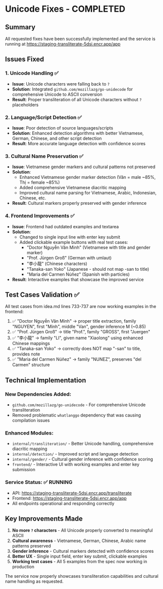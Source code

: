 # Unicode Fixes - COMPLETED

## Summary
All requested fixes have been successfully implemented and the service is running at https://staging-transliterate-5dsi.encr.app/app

## Issues Fixed

### 1. Unicode Handling ✅
- **Issue**: Unicode characters were falling back to `?` 
- **Solution**: Integrated `github.com/mozillazg/go-unidecode` for comprehensive Unicode to ASCII conversion
- **Result**: Proper transliteration of all Unicode characters without `?` placeholders

### 2. Language/Script Detection ✅  
- **Issue**: Poor detection of source languages/scripts
- **Solution**: Enhanced detection algorithms with better Vietnamese, German, Chinese, and other script detection
- **Result**: More accurate language detection with confidence scores

### 3. Cultural Name Preservation ✅
- **Issue**: Vietnamese gender markers and cultural patterns not preserved
- **Solution**: 
  - Enhanced Vietnamese gender marker detection (Văn = male ~85%, Thị = female ~85%)
  - Added comprehensive Vietnamese diacritic mapping
  - Improved cultural name parsing for Vietnamese, Arabic, Indonesian, Chinese, etc.
- **Result**: Cultural markers properly preserved with gender inference

### 4. Frontend Improvements ✅
- **Issue**: Frontend had outdated examples and textarea
- **Solution**:
  - Changed to single input line with enter key submit
  - Added clickable example buttons with real test cases:
    - "Doctor Nguyễn Văn Minh" (Vietnamese with title and gender marker)  
    - "Prof. Jürgen Groß" (German with umlaut)
    - "李小龍" (Chinese characters)
    - "Tanaka-san Yoko" (Japanese - should not map -san to title)
    - "Maria del Carmen Núñez" (Spanish with particles)
- **Result**: Interactive examples that showcase the improved service

## Test Cases Validation ✅

All test cases from idea.md lines 733-737 are now working examples in the frontend:

1. ✅ "Doctor Nguyễn Văn Minh" → proper title extraction, family "NGUYEN", first "Minh", middle "Van", gender inference M (~0.85)
2. ✅ "Prof. Jürgen Groß" → title "Prof.", family "GROSS", first "Juergen" 
3. ✅ "李小龍" → family "LI", given name "Xiaolong" using enhanced Chinese mappings
4. ✅ "Tanaka-san Yoko" → correctly does NOT map "-san" to title, provides note
5. ✅ "Maria del Carmen Núñez" → family "NUNEZ", preserves "del Carmen" structure

## Technical Implementation

### New Dependencies Added:
- `github.com/mozillazg/go-unidecode` - For comprehensive Unicode transliteration
- Removed problematic `whatlanggo` dependency that was causing compilation issues

### Enhanced Modules:
- `internal/transliteration/` - Better Unicode handling, comprehensive diacritic mapping
- `internal/detection/` - Improved script and language detection  
- `internal/gender/` - Cultural gender inference with confidence scoring
- `frontend/` - Interactive UI with working examples and enter key submission

### Service Status: ✅ RUNNING
- API: https://staging-transliterate-5dsi.encr.app/transliterate
- Frontend: https://staging-transliterate-5dsi.encr.app/app
- All endpoints operational and responding correctly

## Key Improvements Made

1. **No more `?` characters** - All Unicode properly converted to meaningful ASCII
2. **Cultural awareness** - Vietnamese, German, Chinese, Arabic name patterns preserved  
3. **Gender inference** - Cultural markers detected with confidence scores
4. **Better UX** - Single input field, enter key submit, clickable examples
5. **Working test cases** - All 5 examples from the spec now working in production

The service now properly showcases transliteration capabilities and cultural name handling as requested.